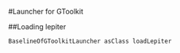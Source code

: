 #Launcher for GToolkit

##Loading lepiter
  ```smalltalk
  BaselineOfGToolkitLauncher asClass loadLepiter
  ```

